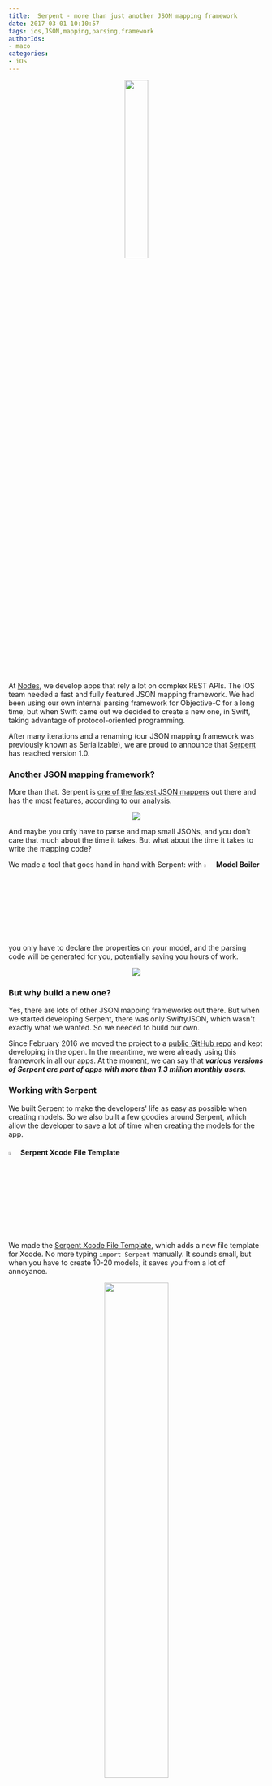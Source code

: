 ```yaml
---
title:  Serpent - more than just another JSON mapping framework
date: 2017-03-01 10:10:57
tags: ios,JSON,mapping,parsing,framework
authorIds: 
- maco
categories:
- iOS
---
```


<p align=center><img src="https://d1gwekl0pol55k.cloudfront.net/image/nstack/translate_values/Serpent_icon_MKPKLwKrTM.png" width=30%/></p>

At [Nodes](https://nodesagency.com), we develop apps that rely a lot on complex REST APIs. The iOS team needed a fast and fully featured JSON mapping framework.
We had been using our own internal parsing framework for Objective-C for a long time, but when Swift came out we decided to create a new one, in Swift, taking advantage of protocol-oriented programming. 

After many iterations and a renaming (our JSON mapping framework was previously known as Serializable), we are proud to announce that [Serpent](https://github.com/nodes-ios/Serpent) has reached version 1.0.



### Another JSON mapping framework?

More than that. Serpent is [one of the fastest JSON mappers](https://github.com/nodes-ios/SerpentPerformanceComparison#-the-results)  out there and has the most features, according to [our analysis](https://github.com/nodes-ios/SerpentPerformanceComparison#-feature-comparison).

<p align=center><img src = "https://raw.githubusercontent.com/nodes-ios/SerpentPerformanceComparison/master/chart.png"/></p>

And maybe you only have to parse and map small JSONs, and you don't care that much about the time it takes. But what about the time it takes to write the mapping code? 

We made a tool that goes hand in hand with Serpent: with <img src="https://d1gwekl0pol55k.cloudfront.net/image/nstack/translate_values/ModelBoiler_1281_Hkq7ey3ZGo.png" width=4%/> **Model Boiler** you only have to declare the properties on your model, and the parsing code will be generated for you, potentially saving you hours of work. 

<p align=center><img src = "https://d1gwekl0pol55k.cloudfront.net/image/nstack/translate_values/ModelBoiler_5S0fTmSARI.gif"/></p>




### But why build a new one?
Yes, there are lots of other JSON mapping frameworks out there. But when we started developing Serpent, there was only SwiftyJSON, which wasn't exactly what we wanted. So we needed to build our own. 

Since February 2016 we moved the project to a [public GitHub repo](https://github.com/nodes-ios/Serpent) and kept developing in the open. In the meantime, we were already using this framework in all our apps. At the moment, we can say that ***various versions of Serpent are part of apps with more than 1.3 million monthly users***.

### Working with Serpent

We built Serpent to make the developers' life as easy as possible when creating models. So we also built a few goodies around Serpent, which allow the developer to save a lot of time when creating the models for the app. 

#### <img src = "https://d1gwekl0pol55k.cloudfront.net/image/nstack/translate_values/TemplateIcon_ma6gVMOOZ7.png" width=4%/> Serpent Xcode File Template

We made the [Serpent Xcode File Template](https://github.com/nodes-ios/SerpentXcodeFileTemplate), which adds a new file template for Xcode. No more typing `import Serpent` manually. It sounds small, but when you have to create 10-20 models, it saves you from a lot of annoyance. 

<p align=center><img src="https://d1gwekl0pol55k.cloudfront.net/image/nstack/translate_values/687474703a2f2f692e696d6775722e636f6d2f6a75647a614a5a2e706e67_JSsVywYm5H.png" width=50%/></p>

#### <img src="https://d1gwekl0pol55k.cloudfront.net/image/nstack/translate_values/ModelBoiler_1281_Hkq7ey3ZGo.png" width=4%/> Model Boiler 

The most annoying part when working with JSONs in Swift is typing all the parsing code. We made a tool that works with Serpent that does that for you. The [Model Boiler](https://github.com/nodes-ios/ModelBoiler) is a small macOS app that lives in your mac's menu bar. In Xcode (or your favourite editor), select the code for the model and its properties, and press a keyboard shortcut, and the Model Boiler will generate the necessary code for parsing to your Clipboard. You can just paste the parsing code in your model. And that's it.

<p align=center><img src = "https://d1gwekl0pol55k.cloudfront.net/image/nstack/translate_values/modelboiler_QFktJAlXOv.gif" width=40%/></p>



Together with the Xcode file template and with the Model Boiler, Serpent is (in our opinion) the easiest and most pleasant to use JSON mapping framework for Swift.


### Why Serpent?
Here's a short list of some of the advantages that Serpent has:

* Its own [Xcode file template](https://github.com/nodes-ios/SerpentXcodeFileTemplate)
* Its own code generator: [<img src="https://d1gwekl0pol55k.cloudfront.net/image/nstack/translate_values/ModelBoiler_1281_Hkq7ey3ZGo.png" width=4%/> Model Boiler](https://github.com/nodes-ios/ModelBoiler)
* The best balance between speed and features. We did [the tests](https://github.com/nodes-ios/SerpentPerformanceComparison) and we compared it to some of the most popular JSON mapping frameworks out there.
* [100% test coverage](https://codecov.io/github/nodes-ios/Serpent)
* Carthage, CocoaPods and Swift Package Manager support
* Different versions of it are used in apps used by more than 1.3 million users every month (based on analytics data for some of our apps).


We're really proud to be able to release the 1.0 version of Serpent. The biggest thanks go to all the [contributors that made it possible](https://github.com/nodes-ios/Serpent/graphs/contributors). We hope more developers find Serpent useful and give it a try in their apps. 

Serpent is [open source](https://github.com/nodes-ios/Serpent). If you find bugs or have ideas for new features, you're more than welcome to contribute to Serpent. And if you really like what we're doing, check out the [Nodes careers page](https://www.nodesagency.com/careers/) and join us to make awesome things together.
